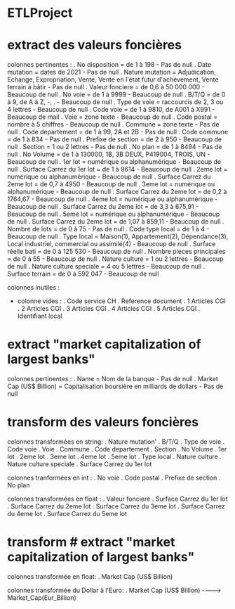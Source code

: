 # ETLProject

# extract des valeurs foncières

colonnes pertinentes : 
    . No disposition            = de 1 à 198                                                                                       - Pas de null
    . Date mutation             = dates de 2021                                                                                    - Pas de null
    . Nature mutation    = Adjudication, Echange, Expropriation, Vente, Vente en l'état futur d'achèvement, Vente terrain à bâtir  - Pas de null
    . Valeur fonciere           = de 0,6 à 50 000 000                                                                         - Beaucoup de null
    . No voie                   = de 1 à 9999                                                                                 - Beaucoup de null
    . B/T/Q                     = de 0 à 9, de A à Z, -, .                                                                    - Beaucoup de null
    . Type de voie              = raccourcis de 2, 3 ou 4 lettres                                                             - Beaucoup de null
    . Code voie                 = de 1 à 9810, de A001 à X991                                                                 - Beaucoup de mail
    . Voie                      = zone texte                                                                                  - Beaucoup de null
    . Code postal               = nombre à 5 chiffres                                                                         - Beaucoup de null
    . Commune                   = zone texte                                                                                       - Pas de null
    . Code departement          = de 1 à 99, 2A et 2B                                                                              - Pas de null
    . Code commune              = de 1 à 834                                                                                       - Pas de null
    . Prefixe de section        = de 2 à 950                                                                                  - Beaucoup de null
    . Section                   = 1 ou 2 lettres                                                                                   - Pas de null
    . No plan                   = de 1 à 8494                                                                                      - Pas de null
    . No Volume                 = de 1 à 130000, 1B, 3B DEUX, P419004, TROIS, UN                                              - Beaucoup de null
    . 1er lot                   = numérique ou alphanumérique                                                                 - Beaucoup de null
    . Surface Carrez du 1er lot = de 1 à 9614                                                                                 - Beaucoup de null
    . 2eme lot                  = numérique ou alphanumérique                                                                 - Beaucoup de null
    . Surface Carrez du 2eme lot = de 0,7 à 4950                                                                              - Beaucoup de null
    . 3eme lot                  = numérique ou alphanumérique                                                                 - Beaucoup de null
    . Surface Carrez du 2eme lot = de 0,2 à 1764,67                                                                           - Beaucoup de null
    . 4eme lot                  = numérique ou alphanumérique                                                                 - Beaucoup de null
    . Surface Carrez du 2eme lot = de 3,3 à 675,91                                                                            - Beaucoup de null
    . 5eme lot                  = numérique ou alphanumérique                                                                 - Beaucoup de null
    . Surface Carrez du 2eme lot = de 1,07 à 859,11                                                                           - Beaucoup de null
    . Nombre de lots            = de 0 à 75                                                                                        - Pas de null
    . Code type local           = de 1 à 4                                                                                    - Beaucoup de null
    . Type local                = Maison(1), Appartement(2), Dépendance(3), Local industriel, commercial ou assimilé(4)       - Beaucoup de null
    . Surface réelle bati       = de 0 à 125 530                                                                              - Beaucoup de null
    . Nombre pieces principales = de 0 à 55                                                                                   - Beaucoup de null
    . Nature culture            = 1 ou 2 lettres                                                                              - Beaucoup de null
    . Nature culture speciale   = 4 ou 5 lettres                                                                              - Beaucoup de null
    . Surface terrain           = de 0 à 592 047                                                                              - Beaucoup de null

colonnes inutiles :
- colonne vides :
    . Code service CH
    . Reference document
    . 1 Articles CGI
    . 2 Articles CGI
    . 3 Articles CGI
    . 4 Articles CGI
    . 5 Articles CGI
    . Identifiant local

# extract "market capitalization of largest banks"

colonnes pertinentes : 
    . Name                         = Nom de la banque                                                                                 - Pas de null
    . Market Cap (US$ Billion)     = Capitalisation boursière en milliards de dollars                                                 - Pas de null
   

# transform des valeurs foncières

colonnes transformées en string: 
    . Nature mutation'
    . B/T/Q
    . Type de voie
    . Code voie
    . Voie
    . Commune
    . Code departement
    . Section
    . No Volume
    . 1er lot
    . 2eme lot
    . 3eme lot
    . 4eme lot
    . 5eme lot
    . Type local
    . Nature culture
    . Nature culture speciale
    . Surface Carrez du 1er lot

colonnes tranformées en int :
    . No voie
    . Code postal
    . Prefixe de section
    . No plan


colonnes transformées en float :
    . Valeur fonciere
    . Surface Carrez du 1er lot
    . Surface Carrez du 2eme lot
    . Surface Carrez du 3eme lot
    . Surface Carrez du 4eme lot
    . Surface Carrez du 5eme lot

# transform # extract "market capitalization of largest banks"

colonnes transformée en float: 
    . Market Cap (US$ Billion)

colonnes transformée du Dollar à l'Euro:
    . Market Cap (US$ Billion) ---->  Market_Cap(Eur_Billion)
    